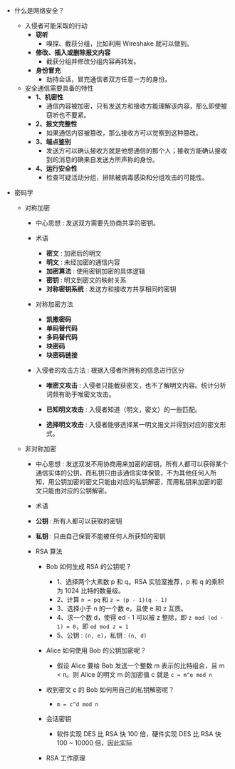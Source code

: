 * 什么是网络安全？
  * 入侵者可能采取的行动
     * **窃听**
        * 嗅探、截获分组，比如利用 Wireshake 就可以做到。
     * **修改、插入或删除报文内容**
        * 截获分组并修改分组内容再转发。
     * **身份冒充**
        * 劫持会话，冒充通信者双方任意一方的身份。
  * 安全通信需要具备的特性
     * **1、机密性** 
        * 通信内容被加密，只有发送方和接收方能理解该内容，那么即使被窃听也不要紧。
     * **2、报文完整性**
        * 如果通信内容被篡改，那么接收方可以觉察到这种篡改。
     * **3、端点鉴别**
        * 发送方可以确认接收方就是他想通信的那个人；接收方能确认接收到的消息的确来自发送方所声称的身份。
     * **4、运行安全性**
        * 检查可疑活动分组，排除被病毒感染和分组攻击的可能性。
  
* 密码学
  * 对称加密
  
    * 中心思想 : 发送双方需要先协商共享的密钥。
    
    * 术语
       * **密文** : 加密后的明文
       * **明文** : 未经加密的通信内容
       * **加密算法** : 使用密钥加密的具体逻辑
       * **密钥** : 明文到密文的映射关系
       * **对称密钥系统** : 发送方和接收方共享相同的密钥
       
    * 对称加密方法
       * **凯撒密码**
       * **单码替代码**
       * **多码替代码**
       * **块密码**
       * **块密码链接**
       
    * 入侵者的攻击方法 : 根据入侵者所拥有的信息进行区分
    
       * **唯密文攻击** : 入侵者只能截获密文，也不了解明文内容。统计分析词频有助于唯密文攻击。
       
       * **已知明文攻击** : 入侵者知道（明文，密文）的一些匹配。
       
       * **选择明文攻击** : 入侵者能够选择某一明文报文并得到对应的密文形式。
       
  * 非对称加密
  
    * 中心思想 : 发送双发不用协商用来加密的密钥，所有人都可以获得某个通信实体的公钥，而私钥只由该通信实体保管，不为其他任何人所知，用公钥加密的密文只能由对应的私钥解密，而用私钥来加密的密文只能由对应的公钥解密。
    
    * 术语
    * **公钥** : 所有人都可以获取的密钥
    * **私钥** : 只由自己保管不能被任何人所获知的密钥
    
    * RSA 算法
      * Bob 如何生成 RSA 的公钥呢？
         * 1、选择两个大素数 p 和 q。RSA 实验室推荐，p 和 q 的乘积为 1024 比特的数量级。
         * 2、计算 `n = pq` 和 `z = (p - 1)(q - 1)`
         * 3、选择小于 n 的一个数 e，且使 e 和 z 互质。
         * 4、求一个数 d，使得 ed - 1 可以被 z 整除，即 `z mod (ed - 1) = 0`，即 `ed mod z = 1`
         * 5、公钥 : `(n, e)`，私钥 : `(n, d)`
 
      * Alice 如何使用 Bob 的公钥加密呢？
         * 假设 Alice 要给 Bob 发送一个整数 m 表示的比特组合，且 m < n。则 Alice 的明文 m 的加密值 c 就是 `c = m^e mod n`
            
      * 收到密文 c 的 Bob 如何用自己的私钥解密呢？
         * `m = c^d mod n`
            
      * 会话密钥
         * 软件实现 DES 比 RSA 快 100 倍，硬件实现  DES 比 RSA 快 100 ~ 10000 倍，因此实际
      * RSA 工作原理